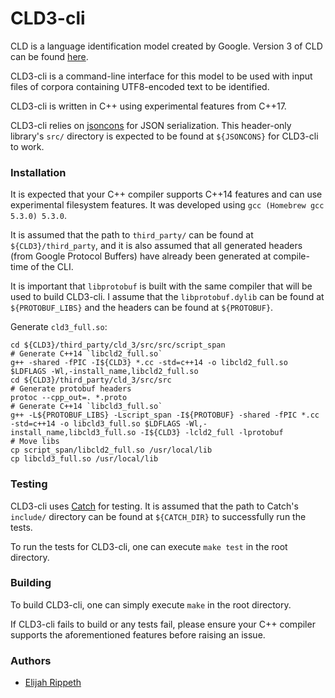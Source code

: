 # CLD3-cli

CLD is a language identification model created by Google. Version 3 of CLD can
be found [here](https://github.com/google/cld3).

CLD3-cli is a command-line interface for this model to be used with input files
of corpora containing UTF8-encoded text to be identified.

CLD3-cli is written in C++ using experimental features from C++17.

CLD3-cli relies on [jsoncons](https://github.com/danielaparker/jsoncons) for
JSON serialization. This header-only library's `src/` directory is expected to
be found at `${JSONCONS}` for CLD3-cli to work.

### Installation

It is expected that your C++ compiler supports C++14 features and can use
experimental filesystem features. It was developed using
`gcc (Homebrew gcc 5.3.0) 5.3.0`.

It is assumed that the path to `third_party/` can be found at `${CLD3}/third_party`,
and it is also assumed that all generated headers (from Google Protocol Buffers)
have already been generated at compile-time of the CLI.

It is important that `libprotobuf` is built with the same compiler that will
be used to build CLD3-cli. I assume that the `libprotobuf.dylib` can be found
at `${PROTOBUF_LIBS}` and the headers can be found at `${PROTOBUF}`.

Generate `cld3_full.so`:

    cd ${CLD3}/third_party/cld_3/src/src/script_span
    # Generate C++14 `libcld2_full.so`
    g++ -shared -fPIC -I${CLD3} *.cc -std=c++14 -o libcld2_full.so $LDFLAGS -Wl,-install_name,libcld2_full.so
    cd ${CLD3}/third_party/cld_3/src/src
    # Generate protobuf headers
    protoc --cpp_out=. *.proto
    # Generate C++14 `libcld3_full.so`
    g++ -L${PROTOBUF_LIBS} -Lscript_span -I${PROTOBUF} -shared -fPIC *.cc -std=c++14 -o libcld3_full.so $LDFLAGS -Wl,-install_name,libcld3_full.so -I${CLD3} -lcld2_full -lprotobuf
    # Move libs
    cp script_span/libcld2_full.so /usr/local/lib
    cp libcld3_full.so /usr/local/lib


### Testing

CLD3-cli uses [Catch](https://github.com/philsquared/Catch) for testing. It is
assumed that the path to Catch's `include/` directory can be found at `${CATCH_DIR}`
to successfully run the tests.

To run the tests for CLD3-cli, one can execute `make test` in the root directory.

### Building

To build CLD3-cli, one can simply execute `make` in the root directory.

If CLD3-cli fails to build or any tests fail, please ensure your C++ compiler
supports the aforementioned features before raising an issue.

### Authors

- [Elijah Rippeth](mailto:elijah.rippeth@gmail.com)
